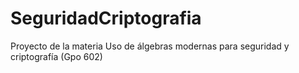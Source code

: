 # SeguridadCriptografia
Proyecto de la materia Uso de álgebras modernas para seguridad y criptografía (Gpo 602)
